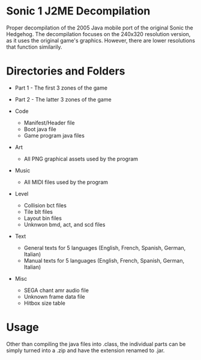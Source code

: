 # Sonic 1 J2ME Decompilation
Proper decompilation of the 2005 Java mobile port of the original Sonic the Hedgehog.
The decompilation focuses on the 240x320 resolution version, as it uses the original game's graphics. However, there are lower resolutions that function similarily.

# Directories and Folders
* Part 1 - The first 3 zones of the game
* Part 2 - The latter 3 zones of the game

* Code
    * Manifest/Header file
    * Boot java file
    * Game program java files

* Art
    * All PNG graphical assets used by the program

* Music
    * All MIDI files used by the program

* Level
    * Collision bct files
    * Tile blt files
    * Layout bin files
    * Unknwon bmd, act, and scd files

* Text
    * General texts for 5 languages (English, French, Spanish, German, Italian)
    * Manual texts for 5 languages (English, French, Spanish, German, Italian)

* Misc
    * SEGA chant amr audio file
    * Unknown frame data file
    * Hitbox size table

# Usage
Other than compiling the java files into .class, the individual parts can be simply turned into a .zip and have the extension renamed to .jar.